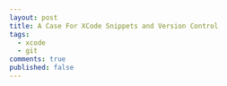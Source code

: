 ```yaml
---
layout: post
title: A Case For XCode Snippets and Version Control
tags:
  - xcode
  - git
comments: true
published: false
---
```

